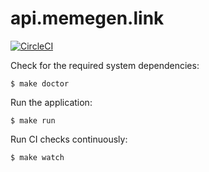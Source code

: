 # api.memegen.link

[![CircleCI](https://circleci.com/gh/jacebrowning/memegen-v2/tree/main.svg?style=svg&circle-token=a29fc0ceda1c484cc24ee07f8568a16ed259c99f)](https://circleci.com/gh/jacebrowning/memegen-v2/tree/main)

Check for the required system dependencies:

```
$ make doctor
```

Run the application:

```
$ make run
```

Run CI checks continuously:

```
$ make watch
```
